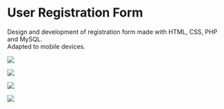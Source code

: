 # User Registration Form

Design and development of registration form made with HTML, CSS, PHP and MySQL.<br/>
Adapted to mobile devices.

![](https://i.imgur.com/a0W3JFl.png)

![](https://i.imgur.com/D5INorN.jpg)

![](https://i.imgur.com/e5ODUvM.jpg)

![](https://i.imgur.com/U52umCO.png)



